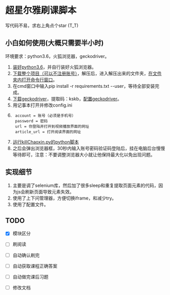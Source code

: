 # 超星尔雅刷课脚本
写代码不易，求右上角点个star (T_T)
## 小白如何使用(大概只需要半小时)
环境要求：python3.6，火狐浏览器，geckodriver。 
1. [装好python3.6](https://blog.csdn.net/qq_39313596/article/details/80664945)，并自行装好火狐浏览器。
0. [下载整个项目（可以不注册账号）](https://jingyan.baidu.com/article/b907e6277ede7e46e7891cf7.html)，解压后，进入解压出来的文件夹，[在文件夹内打开命令行窗口](https://zhidao.baidu.com/question/368766370936203684.html)。
0. 在cmd窗口中输入pip install -r requirements.txt --user，等待全部安装完成。
0. [下载geckodriver](https://pan.baidu.com/s/1UALN7gJGf7kN-o67ffcSyQ)，提取码：kskb，[配置geckodriver](https://blog.csdn.net/hy_696/article/details/80114065)。 
0. 用记事本打开并修改config.ini
0. ```angular2html
    account = 账号（必须是手机号）
    password = 密码
    url = 你登陆并打开到视频播放界面的网址
    article_url = 打开阅读界面的网址
    ```
0. [运行killChaoxin.py的python脚本](https://jingyan.baidu.com/article/22fe7ced18776f3002617f2e.html)  
0. 之后会弹出浏览器框，30秒内输入账号密码验证码登陆后，挂在电脑后台慢慢等待即可，注意：不要调整浏览器大小就让他保持最大化以免出现问题。

## 实现细节
1. 主要是调了selenium库，然后加了很多sleep和重复提取页面元素的代码，因为js会刷新页面导致元素失效。
0. 使用了上下问管理器，方便切换iframe，和减少try。
0. 使用了配置文件。  

## TODO
- [x]  模块区分
- [ ]  刷阅读
- [ ]  自动确认刷完
- [ ]  自动获取课程正确答案
- [ ]  自动做完课后习题
- [ ]  修改文档

